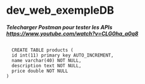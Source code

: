 # dev_web_exempleDB


##### Telecharger Postman pour tester les APIs https://www.youtube.com/watch?v=CLG0ha_a0q8

## 

```  
  CREATE TABLE products (
  id int(11) primary key AUTO_INCREMENT,
  name varchar(40) NOT NULL,
  description text NOT NULL,
  price double NOT NULL
)
```
